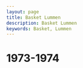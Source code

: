 ```yaml
---
layout: page
title: Basket Lummen
description: Basket Lummen
keywords: Basket, Lummen
---
```


# 1973-1974



